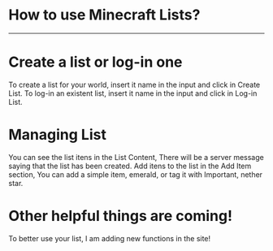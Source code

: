 # How to use Minecraft Lists?
________________________________________________
# Create a list or log-in one
To create a list for your world, insert it name in the input and click in Create List.
To log-in an existent list, insert it name in the input and click in Log-in List.

# Managing List
You can see the list itens in the List Content, There will be a server message saying that the list has been created.
Add itens to the list in the Add Item section, You can add a simple item, emerald, or tag it with Important, nether star.

# Other helpful things are coming!
To better use your list, I am adding new functions in the site!
